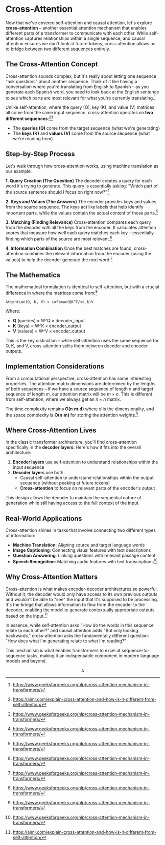 # Cross-Attention

Now that we've covered self-attention and causal attention, let's explore **cross-attention** – another essential attention mechanism that enables different parts of a transformer to communicate with each other. While self-attention captures relationships within a single sequence, and causal attention ensures we don't look at future tokens, cross-attention allows us to bridge between two different sequences entirely.

## The Cross-Attention Concept

Cross-attention sounds complex, but it's really about letting one sequence "ask questions" about another sequence. Think of it like having a conversation where you're translating from English to Spanish – as you generate each Spanish word, you need to look back at the English sentence to see which parts are most relevant for what you're currently translating.[^1]

Unlike self-attention, where the query (Q), key (K), and value (V) matrices all come from the same input sequence, cross-attention operates on **two different sequences**:[^2][^1]

- The **queries (Q)** come from the target sequence (what we're generating)
- The **keys (K)** and **values (V)** come from the source sequence (what we're reading from)


## Step-by-Step Process

Let's walk through how cross-attention works, using machine translation as our example:

**1. Query Creation (The Question)**
The decoder creates a query for each word it's trying to generate. This query is essentially asking: "Which part of the source sentence should I focus on right now?"[^1]

**2. Keys and Values (The Answers)**
The encoder provides keys and values from the source sequence. The keys act like labels that help identify important parts, while the values contain the actual content of those parts.[^1]

**3. Matching (Finding Relevance)**
Cross-attention compares each query from the decoder with all the keys from the encoder. It calculates attention scores that measure how well each query matches each key – essentially finding which parts of the source are most relevant.[^1]

**4. Information Combination**
Once the best matches are found, cross-attention combines the relevant information from the encoder (using the values) to help the decoder generate the next word.[^1]

## The Mathematics

The mathematical formulation is identical to self-attention, but with a crucial difference in where the matrices come from:[^1]

```
Attention(Q, K, V) = softmax(QK^T/√d_k)V
```

Where:

- **Q** (queries) = W^Q × decoder_input
- **K** (keys) = W^K × encoder_output
- **V** (values) = W^V × encoder_output

This is the key distinction – while self-attention uses the same sequence for Q, K, and V, cross-attention splits them between decoder and encoder outputs.

## Implementation Considerations

From a computational perspective, cross-attention has some interesting properties. The attention matrix dimensions are determined by the lengths of both sequences – if we have a source sequence of length *n* and target sequence of length *m*, our attention matrix will be *m × n*. This is different from self-attention, where we always get an *n × n* matrix.

The time complexity remains **O(n·m·d)** where *d* is the dimensionality, and the space complexity is **O(n·m)** for storing the attention weights.[^1]

## Where Cross-Attention Lives

In the classic transformer architecture, you'll find cross-attention specifically in the **decoder layers**. Here's how it fits into the overall architecture:

1. **Encoder layers** use self-attention to understand relationships within the input sequence
2. **Decoder layers** use both:
    - Causal self-attention to understand relationships within the output sequence (without peeking at future tokens)
    - **Cross-attention** to focus on relevant parts of the encoder's output

This design allows the decoder to maintain the sequential nature of generation while still having access to the full context of the input.

## Real-World Applications

Cross-attention shines in tasks that involve connecting two different types of information:

- **Machine Translation**: Aligning source and target language words
- **Image Captioning**: Connecting visual features with text descriptions
- **Question Answering**: Linking questions with relevant passage content
- **Speech Recognition**: Matching audio features with text transcriptions[^1]


## Why Cross-Attention Matters

Cross-attention is what makes encoder-decoder architectures so powerful. Without it, the decoder would only have access to its own previous outputs and wouldn't be able to "see" the input that it's supposed to be processing. It's the bridge that allows information to flow from the encoder to the decoder, enabling the model to generate contextually appropriate outputs based on the input.[^2]

In essence, while self-attention asks "How do the words in this sequence relate to each other?" and causal attention adds "But only looking backwards," cross-attention asks the fundamentally different question: "How does what I'm generating relate to what I'm reading?"

This mechanism is what enables transformers to excel at sequence-to-sequence tasks, making it an indispensable component in modern language models and beyond.

<div style="text-align: center">⁂</div>

[^1]: https://www.geeksforgeeks.org/nlp/cross-attention-mechanism-in-transformers/

[^2]: https://aiml.com/explain-cross-attention-and-how-is-it-different-from-self-attention/

[^3]: Build_a_Large_Language_Model_-From_Scrat.pdf

[^4]: https://sebastianraschka.com/blog/2023/self-attention-from-scratch.html

[^5]: https://www.youtube.com/watch?v=h94TQOK7NRA

[^6]: https://magazine.sebastianraschka.com/p/understanding-and-coding-self-attention

[^7]: https://www.gilesthomas.com/2025/03/llm-from-scratch-8-trainable-self-attention

[^8]: https://www.youtube.com/watch?v=mEsp94dOGgs

[^9]: https://www.gilesthomas.com/2025/03/llm-from-scratch-9-causal-attention

[^10]: https://www.reddit.com/r/LocalLLaMA/comments/1lue75q/day_1150_building_a_small_language_from_scratch/

[^11]: https://en.wikipedia.org/wiki/Transformer_(deep_learning_architecture)

